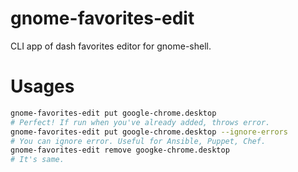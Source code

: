 # gnome-favorites-edit

CLI app of dash favorites editor for gnome-shell.

# Usages

```sh
gnome-favorites-edit put google-chrome.desktop
# Perfect! If run when you've already added, throws error.
gnome-favorites-edit put google-chrome.desktop --ignore-errors
# You can ignore error. Useful for Ansible, Puppet, Chef.
gnome-favorites-edit remove googke-chrome.desktop
# It's same.
```
